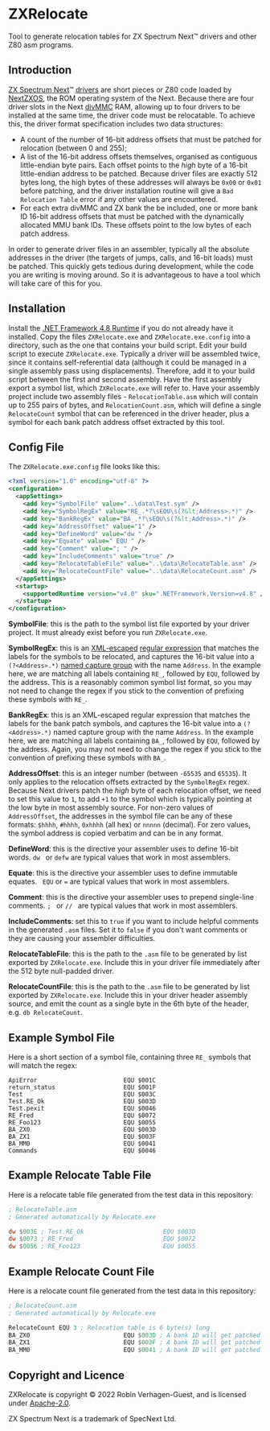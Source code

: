 # ZXRelocate
Tool to generate relocation tables for ZX Spectrum Next™ drivers and other Z80 asm programs.

## Introduction
[ZX Spectrum Next](https://www.specnext.com/about/)™ [drivers](https://gitlab.com/thesmog358/tbblue/-/tree/master/src/asm/sample_prt) are short pieces or Z80 code loaded by [NextZXOS](https://gitlab.com/thesmog358/tbblue/-/tree/master/docs/nextzxos), the ROM operating system of the Next. Because there are four driver slots in the Next [divMMC](https://spectrumforeveryone.com/features/history-esxdos-divmmc-divmmc-enjoy/) RAM, allowing up to four drivers to be installed at the same time, the driver code must be relocatable. To achieve this, the driver format specification includes two data structures:

* A count of the number of 16-bit address offsets that must be patched for relocation (between 0 and 255);
* A list of the 16-bit address offsets themselves, organised as contiguous little-endian byte pairs. Each offset points to the _high_ byte of a 16-bit little-endian address to be patched. Because driver files are exactly 512 bytes long, the high bytes of these addresses will always be `0x00` or `0x01` before patching, and the driver installation routine will give a `Bad Relocation Table` error if any other values are encountered.
* For each extra divMMC and ZX bank the be included, one or more bank ID 16-bit address offsets that must be patched with the dynamically allocated MMU bank IDs. These offsets point to the low bytes of each patch address.

In order to generate driver files in an assembler, typically all the absolute addresses in the driver (the targets of jumps, calls, and 16-bit loads) must be patched. This quickly gets tedious during development, while the code you are writing is moving around. So it is advantageous to have a tool which will take care of this for you.

## Installation
Install the [.NET Framework 4.8  Runtime](https://dotnet.microsoft.com/en-us/download/dotnet-framework/thank-you/net48-web-installer) if you do not already have it installed. Copy the files `ZXRelocate.exe` and `ZXRelocate.exe.config` into a directory, such as the one that contains your build script. Edit your build script to execute `ZXRelocate.exe`. Typically a driver will be assembled twice, since it contains self-referential data (although it could be managed in a single assembly pass using displacements). Therefore, add it to your build script between the first and second assembly. Have the first assembly export a symbol list, which `ZXRelocate.exe` will refer to. Have your assembly project include two assembly files - `RelocationTable.asm` which will contain up to 255 pairs of bytes, and `RelocationCount.asm`, which will define a single `RelocateCount` symbol that can be referenced in the driver header, plus a symbol for each bank patch address offset extracted by this tool. 

## Config File
The `ZXRelocate.exe.config` file looks like this:

```xml
<?xml version="1.0" encoding="utf-8" ?>
<configuration>
  <appSettings>
    <add key="SymbolFile" value="..\data\Test.sym" />
    <add key="SymbolRegEx" value="RE_.*?\sEQU\s(?&lt;Address>.*)" />
    <add key="BankRegEx" value="BA_.*?\sEQU\s(?&lt;Address>.*)" />
    <add key="AddressOffset" value="1" />
    <add key="DefineWord" value="dw " />
    <add key="Equate" value=" EQU " />
    <add key="Comment" value="; " />
    <add key="IncludeComments" value="true" />
    <add key="RelocateTableFile" value="..\data\RelocateTable.asm" />
    <add key="RelocateCountFile" value="..\data\RelocateCount.asm" />
  </appSettings>
  <startup>
    <supportedRuntime version="v4.0" sku=".NETFramework,Version=v4.8" />
  </startup>
</configuration>
```
**SymbolFile**: this is the path to the symbol list file exported by your driver project. It must already exist before you run `ZXRelocate.exe`.

**SymbolRegEx**: this is an [XML-escaped](https://www.freeformatter.com/xml-escape.html) [regular expression](https://docs.microsoft.com/en-us/dotnet/standard/base-types/regular-expressions) that matches the labels for the symbols to be relocated, and captures the 16-bit value into a `(?<Address>.*)` [named capture group](https://www.regular-expressions.info/named.html) with the name `Address`. In the example here, we are matching all labels containing `RE_`, followed by `EQU`, followed by the address. This is a reasonably common symbol list format, so you may not need to change the regex if you stick to the convention of prefixing these symbols with `RE_`.

**BankRegEx**: this is an XML-escaped regular expression that matches the labels for the bank patch symbols, and captures the 16-bit value into a `(?<Address>.*)` named capture group with the name `Address`. In the example here, we are matching all labels containing `BA_`, followed by `EQU`, followed by the address. Again, you may not need to change the regex if you stick to the convention of prefixing these symbols with `BA_`.

**AddressOffset**: this is an integer number (between `-65535` and `65535`). It only applies to the relocation offsets extracted by the `SymbolRegEx` regex. Because Next drivers patch the _high_ byte of each relocation offset, we need to set this value to `1`, to add `+1` to the symbol which is typically pointing at the low byte in most assembly source. For non-zero values of `AddressOffset`, the addresses in the symbol file can be any of these formats: `$hhhh`, `#hhhh`, `0xhhhh` (all hex) or `nnnnn` (decimal). For zero values, the symbol address is copied verbatim and can be in any format.

**DefineWord**: this is the directive your assembler uses to define 16-bit words. `dw ` or `defw` are typical values that work in most assemblers.

**Equate**: this is the directive your assembler uses to define immutable equates. ` EQU` or `=` are typical values that work in most assemblers.

**Comment**: this is the directive your assembler uses to prepend single-line comments. `; ` or `// ` are typical values that work in most assemblers.

**IncludeComments**: set this to `true` if you want to include helpful comments in the generated `.asm` files. Set it to `false` if you don't want comments or they are causing your assembler difficulties.

**RelocateTableFile**: this is the path to the `.asm` file to be generated by list exported by `ZXRelocate.exe`. Include this in your driver file immediately after the 512 byte null-padded driver.

**RelocateCountFile**: this is the path to the `.asm` file to be generated by list exported by `ZXRelocate.exe`. Include this in your driver header assembly source, and emit the count as a single byte in the 6th byte of the header, e.g. `db RelocateCount`.

## Example Symbol File
Here is a short section of a symbol file, containing three `RE_` symbols that will match the regex:

```
ApiError                        EQU $001C
return_status                   EQU $001F
Test                            EQU $003C
Test.RE_Ok                      EQU $003D
Test.pexit                      EQU $0046
RE_Fred                         EQU $0072
RE_Foo123                       EQU $0055
BA_ZX0                          EQU $003D
BA_ZX1                          EQU $003F
BA_MM0                          EQU $0041
Commands                        EQU $0046
```

## Example Relocate Table File
Here is a relocate table file generated from the test data in this repository:

```asm
; RelocateTable.asm
; Generated automatically by Relocate.exe

dw $003E ; Test.RE_Ok                      EQU $003D
dw $0073 ; RE_Fred                         EQU $0072
dw $0056 ; RE_Foo123                       EQU $0055
```

## Example Relocate Count File
Here is a relocate count file generated from the test data in this repository:

```asm
; RelocateCount.asm
; Generated automatically by Relocate.exe

RelocateCount EQU 3 ; Relocation table is 6 byte(s) long
BA_ZX0                          EQU $003D ; A bank ID will get patched here
BA_ZX1                          EQU $003F ; A bank ID will get patched here
BA_MM0                          EQU $0041 ; A bank ID will get patched here
```
## Copyright and Licence
ZXRelocate is copyright © 2022 Robin Verhagen-Guest, and is licensed under [Apache-2.0](https://github.com/Threetwosevensixseven/ZXRelocate/blob/main/LICENSE).

ZX Spectrum Next is a trademark of SpecNext Ltd.
